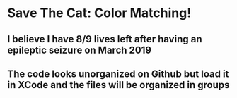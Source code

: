 # Save The Cat: Color Matching!
## I believe I have 8/9 lives left after having an epileptic seizure on March 2019

## The code looks unorganized on Github but load it in XCode and the files will be organized in groups
